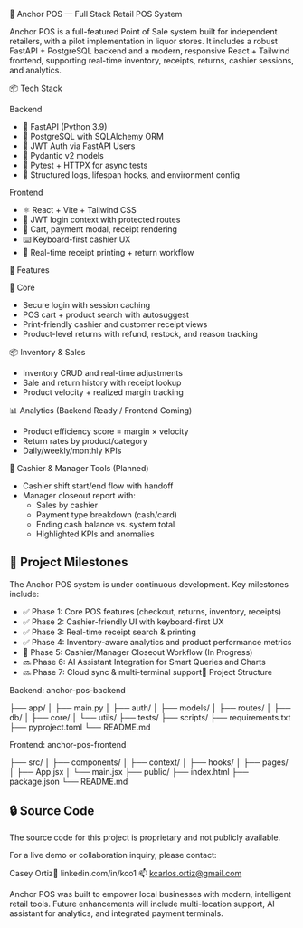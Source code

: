 🧾 Anchor POS — Full Stack Retail POS System

Anchor POS is a full-featured Point of Sale system built for independent retailers, with a pilot implementation in liquor stores. It includes a robust FastAPI + PostgreSQL backend and a modern, responsive React + Tailwind frontend, supporting real-time inventory, receipts, returns, cashier sessions, and analytics.

📦 Tech Stack

Backend
* 🧠 FastAPI (Python 3.9)
* 🐘 PostgreSQL with SQLAlchemy ORM
* 🔐 JWT Auth via FastAPI Users
* 📄 Pydantic v2 models
* 🧪 Pytest + HTTPX for async tests
* 🧰 Structured logs, lifespan hooks, and environment config

Frontend
* ⚛️ React + Vite + Tailwind CSS
* 🔐 JWT login context with protected routes
* 🛒 Cart, payment modal, receipt rendering
* ⌨️ Keyboard-first cashier UX
* 🧾 Real-time receipt printing + return workflow

🚀 Features

🧠 Core
* Secure login with session caching
* POS cart + product search with autosuggest
* Print-friendly cashier and customer receipt views
* Product-level returns with refund, restock, and reason tracking

📦 Inventory & Sales
* Inventory CRUD and real-time adjustments
* Sale and return history with receipt lookup
* Product velocity + realized margin tracking

📊 Analytics (Backend Ready / Frontend Coming)
* Product efficiency score = margin × velocity
* Return rates by product/category
* Daily/weekly/monthly KPIs

💼 Cashier & Manager Tools (Planned)
* Cashier shift start/end flow with handoff
* Manager closeout report with:
   * Sales by cashier
   * Payment type breakdown (cash/card)
   * Ending cash balance vs. system total
   * Highlighted KPIs and anomalies

## 🧭 Project Milestones

The Anchor POS system is under continuous development. Key milestones include:

- ✅ Phase 1: Core POS features (checkout, returns, inventory, receipts)
- ✅ Phase 2: Cashier-friendly UI with keyboard-first UX
- ✅ Phase 3: Real-time receipt search & printing
- ✅ Phase 4: Inventory-aware analytics and product performance metrics
- 🔄 Phase 5: Cashier/Manager Closeout Workflow (In Progress)
- 🔜 Phase 6: AI Assistant Integration for Smart Queries and Charts
- 🔜 Phase 7: Cloud sync & multi-terminal support🧾 Project Structure

Backend: anchor-pos-backend

├── app/
│   ├── main.py
│   ├── auth/
│   ├── models/
│   ├── routes/
│   ├── db/
│   ├── core/
│   └── utils/
├── tests/
├── scripts/
├── requirements.txt
├── pyproject.toml
└── README.md

Frontend: anchor-pos-frontend

├── src/
│   ├── components/
│   ├── context/
│   ├── hooks/
│   ├── pages/
│   ├── App.jsx
│   └── main.jsx
├── public/
├── index.html
├── package.json
└── README.md

## 🔒 Source Code

The source code for this project is proprietary and not publicly available.

For a live demo or collaboration inquiry, please contact:

Casey Ortiz🔗 linkedin.com/in/kco1 📫 kcarlos.ortiz@gmail.com

Anchor POS was built to empower local businesses with modern, intelligent retail tools.
Future enhancements will include multi-location support, AI assistant for analytics, and integrated payment terminals.
